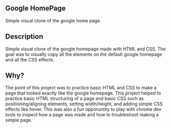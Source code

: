 ## Google HomePage
Simple visual clone of the google home page.

## Description
Simple visual clone of the google homepage made with HTML and CSS. The goal was to visually copy all the elements on the default google homepage and all the CSS effects. 

## Why?
The point of this project was to practice basic HTML and CSS to make a page that looked exactly like the google homepage. This project helped to practice basic HTML structuring of a page and basic CSS such as positioning/aligning elements, setting width/height, and adding simple CSS effects like hover. This was also a fun opporuntity to play with chrome dev tools to inspect how a page was made and how to troubleshoot making a simple page.
